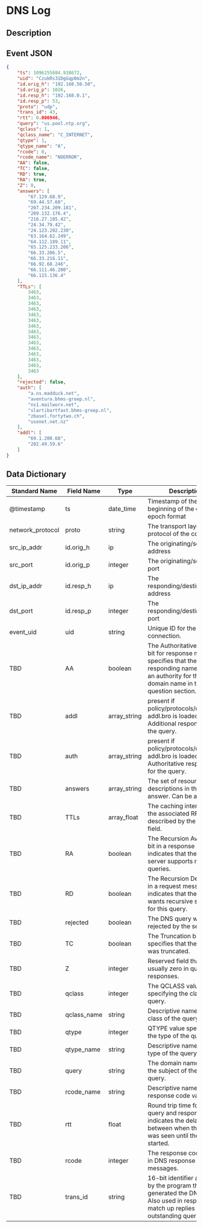# DNS Log

## Description

## Event JSON

```json
{
    "ts": 1096255084.938672,
    "uid": "CzukRs31DgGqp0m2n",
    "id.orig_h": "192.168.50.50",
    "id.orig_p": 1026,
    "id.resp_h": "192.168.0.1",
    "id.resp_p": 53,
    "proto": "udp",
    "trans_id": 43,
    "rtt": 0.006946,
    "query": "us.pool.ntp.org",
    "qclass": 1,
    "qclass_name": "C_INTERNET",
    "qtype": 1,
    "qtype_name": "A",
    "rcode": 0,
    "rcode_name": "NOERROR",
    "AA": false,
    "TC": false,
    "RD": true,
    "RA": true,
    "Z": 0,
    "answers": [
        "67.129.68.9",
        "69.44.57.60",
        "207.234.209.181",
        "209.132.176.4",
        "216.27.185.42",
        "24.34.79.42",
        "24.123.202.230",
        "63.164.62.249",
        "64.112.189.11",
        "65.125.233.206",
        "66.33.206.5",
        "66.33.216.11",
        "66.92.68.246",
        "66.111.46.200",
        "66.115.136.4"
    ],
    "TTLs": [
        3463,
        3463,
        3463,
        3463,
        3463,
        3463,
        3463,
        3463,
        3463,
        3463,
        3463,
        3463,
        3463,
        3463,
        3463
    ],
    "rejected": false,
    "auth": [
        "a.ns.madduck.net",
        "aventura.bhms-groep.nl",
        "ns1.mailworx.net",
        "slartibartfast.bhms-groep.nl",
        "zbasel.fortytwo.ch",
        "usenet.net.nz"
    ],
    "addl": [
        "69.1.200.68",
        "202.49.59.6"
    ]
}
```

## Data Dictionary

|	        Standard Name       	|            Field Name             |       	    Type            	|   	    Description          	|	     Sample Value           	|
|	-------------------------------	|	-------------------------------	|	-------------------------------	|	-------------------------------	|	-------------------------------	|
|     @timestamp     |     ts               |     date_time     |        Timestamp of the beginning of the event in epoch format     |     `1300475167.096535`  |
|     network_protocol     |     proto     |     string     |     The transport layer protocol of the connection.     |     `tcp`     |
|     src_ip_addr     |     id.orig_h     |     ip     |                        The originating/source IP address     |     `10.1.1.1`     |
|     src_port     |     id.orig_p          |     integer     |       The originating/source port        |     `37682`     |
|     dst_ip_addr     |     id.resp_h     |     ip     |     The responding/destination IP address     |     `10.2.2.2`     |
|     dst_port     |     id.resp_p          |     integer     |       The responding/destination port        |     `53`     |
|     event_uid     |     uid     |     string     |     Unique ID for the connection.     |     `CHhAvVGS1DHFjwGM9`     |
|     TBD     |     AA     |     boolean     |     The Authoritative Answer bit for response messages specifies that the responding name server is an authority for the domain name in the question section.    |   `false` |
|     TBD     |     addl     |     array_string     |          present if policy/protocols/dns/auth-addl.bro is loaded Additional responses for the query.  | `10.20.20.20`  |
|     TBD     |     auth     |     array_string     |          present if policy/protocols/dns/auth-addl.bro is loaded Authoritative responses for the query.   |   `[ "<unknown type=46>", "ns1.somedomain.local", "ns2.somedomain.local", "<unknown type=47>" ]` |
|     TBD     |     answers     |     array_string     |     The set of resource descriptions in the query answer. Can be any string.  |  `10.10.10.10`    |
|     TBD     |     TTLs    |   array_float     |   The caching intervals of the associated RRs described by the answers field.    |  `60.00` |
|     TBD     |     RA     |     boolean     |     The Recursion Available bit in a response message indicates that the name server supports recursive queries. |   `true`  |
|     TBD     |     RD     |     boolean     |     The Recursion Desired bit in a request message indicates that the client wants recursive service for this query. |   `true`  |
|     TBD     |     rejected     |     boolean     |     The DNS query was rejected by the server.  |   `false` |
|     TBD     |     TC     |     boolean     |     The Truncation bit specifies that the message was truncated. |   `true`  |
|     TBD     |     Z     |     integer     |     Reserved field that is usually zero in queries and responses.   |   `0`  |
|     TBD     |     qclass     |     integer     |     The QCLASS value specifying the class of the query.  |   `1`  |
|     TBD     |     qclass_name     |     string     |     Descriptive name for the class of the query.   |   ``  |
|     TBD     |     qtype     |     integer     |     QTYPE value specifying the type of the query.   |   ``  |
|     TBD     |     qtype_name     |     string     |     Descriptive name for the type of the query. |   ``  |
|     TBD     |     query     |     string     |     The domain name that is the subject of the DNS query.  |   ``  |
|     TBD     |     rcode_name     |     string     |     Descriptive name for the response code value.   |   ``  |
|     TBD     |     rtt     |     float     |     Round trip time for the query and response. This indicates the delay between when the request was seen until the answer started.  |   `0.040121`  |
|     TBD     |     rcode     |     integer     |     The response code value in DNS response messages. |   ``  |
|     TBD     |     trans_id     |     string     |     16-bit identifier assigned by the program that generated the DNS query. Also used in responses to match up replies to outstanding queries.    |   ``  |